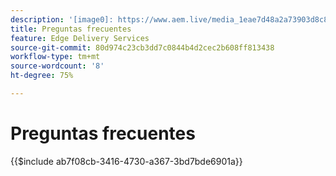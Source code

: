 ```yaml
---
description: '[image0]: https://www.aem.live/media_1eae7d48a2a73903d8c880cb8cf2dcfad47f73291.png#width=1600&height=1200'
title: Preguntas frecuentes
feature: Edge Delivery Services
source-git-commit: 80d974c23cb3dd7c0844b4d2cec2b608ff813438
workflow-type: tm+mt
source-wordcount: '8'
ht-degree: 75%

---
```


# Preguntas frecuentes

{{$include ab7f08cb-3416-4730-a367-3bd7bde6901a}}